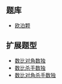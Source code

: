 ## 题库
- [欧泊颗](https://www.oubk.com/sudoku/GTSudoku-3x3-0.html?level=5)

## 扩展题型
- [数比对角数独](../混合类/数比对角数独.md)
- [数比杀手数独](../混合类/数比杀手数独.md)
- [数比对角杀手数独](../混合类/数比对角杀手数独.md)
